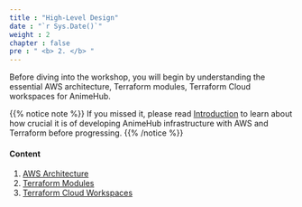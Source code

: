 ```yaml
---
title : "High-Level Design"
date : "`r Sys.Date()`"
weight : 2
chapter : false
pre : " <b> 2. </b> "
---
```


Before diving into the workshop, you will begin by understanding the essential AWS architecture, Terraform modules, Terraform Cloud workspaces for AnimeHub.

{{% notice note %}}
If you missed it, please read [Introduction](../1-introduction/) to learn about how crucial it is of developing AnimeHub infrastructure with AWS and Terraform before progressing.
{{% /notice %}}

#### Content

1. [AWS Architecture](1-aws-architecture)
2. [Terraform Modules](2-terraform-modules)
3. [Terraform Cloud Workspaces](3-terraform-cloud-workspaces)
<!-- need to remove parenthesis for path in Hugo 0.88.1 for Windows-->

